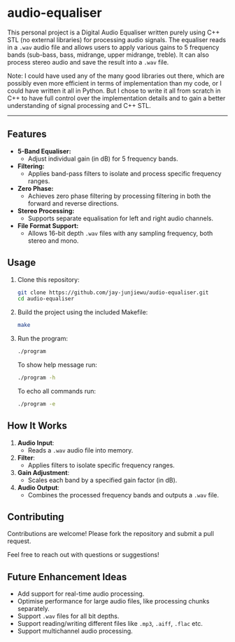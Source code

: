 # audio-equaliser

This personal project is a Digital Audio Equaliser written purely using C++ STL (no external libraries) for processing audio signals. The equaliser reads in a `.wav` audio file and allows users to apply various gains to 5 frequency bands (sub-bass, bass, midrange, upper midrange, treble). It can also process stereo audio and save the result into a `.wav` file.

Note: I could have used any of the many good libraries out there, which are possibly even more efficient in terms of implementation than my code, or I could have written it all in Python. But I chose to write it all from scratch in C++ to have full control over the implementation details and to gain a better understanding of signal processing and C++ STL.

---

## Features

- **5-Band Equaliser:**
  - Adjust individual gain (in dB) for 5 frequency bands.
- **Filtering:**
  - Applies band-pass filters to isolate and process specific frequency ranges.
- **Zero Phase:**
  - Achieves zero phase filtering by processing filtering in both the forward and reverse directions.
- **Stereo Processing:**
  - Supports separate equalisation for left and right audio channels.
- **File Format Support:**
    - Allows 16-bit depth `.wav` files with any sampling frequency, both stereo and mono.


## Usage
1. Clone this repository:
   ```bash
   git clone https://github.com/jay-junjiewu/audio-equaliser.git
   cd audio-equaliser
   ```
2. Build the project using the included Makefile:
   ```bash
   make
   ```
3. Run the program:
   ```bash
   ./program
   ```
   To show help message run:
    ```bash
   ./program -h
   ```
   To echo all commands run:
    ```bash
   ./program -e
   ```


## How It Works

1. **Audio Input**:
   - Reads a `.wav` audio file into memory.
2. **Filter**:
   - Applies filters to isolate specific frequency ranges.
3. **Gain Adjustment**:
   - Scales each band by a specified gain factor (in dB).
4. **Audio Output**:
   - Combines the processed frequency bands and outputs a `.wav` file.


## Contributing
Contributions are welcome! Please fork the repository and submit a pull request.

Feel free to reach out with questions or suggestions!


## Future Enhancement Ideas
- Add support for real-time audio processing.
- Optimise performance for large audio files, like processing chunks separately.
- Support `.wav` files for all bit depths.
- Support reading/writing different files like `.mp3`, `.aiff`, `.flac` etc.
- Support multichannel audio processing.
